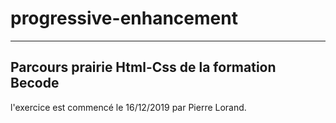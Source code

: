 # progressive-enhancement
--------------------------

## Parcours prairie Html-Css de la formation Becode

l'exercice est commencé le 16/12/2019 par Pierre Lorand.
